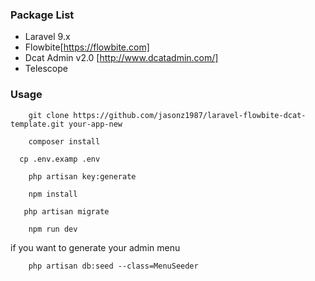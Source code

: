 



### Package List

- Laravel 9.x
- Flowbite[https://flowbite.com]
- Dcat Admin v2.0 [http://www.dcatadmin.com/]
- Telescope
    
### Usage 

```
    git clone https://github.com/jasonz1987/laravel-flowbite-dcat-template.git your-app-new 
```

```shell
    composer install
```

```shell
  cp .env.examp .env
```

```shell
    php artisan key:generate
```

```shell
    npm install
```

```shell
   php artisan migrate
```

```shell
    npm run dev
```

if you want to generate your admin menu

```shell
    php artisan db:seed --class=MenuSeeder
```

